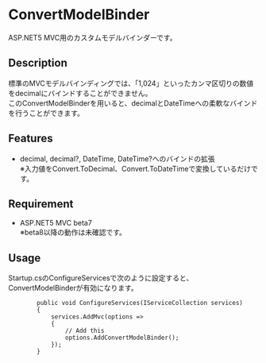 # ConvertModelBinder

ASP.NET5 MVC用のカスタムモデルバインダーです。

## Description

標準のMVCモデルバインディングでは、「1,024」といったカンマ区切りの数値をdecimalにバインドすることができません。  
このConvertModelBinderを用いると、decimalとDateTimeへの柔軟なバインドを行うことができます。

## Features

- decimal, decimal?, DateTime, DateTime?へのバインドの拡張  
※入力値をConvert.ToDecimal、Convert.ToDateTimeで変換しているだけです。  

## Requirement

- ASP.NET5 MVC beta7  
※beta8以降の動作は未確認です。

## Usage

Startup.csのConfigureServicesで次のように設定すると、ConvertModelBinderが有効になります。

```
        public void ConfigureServices(IServiceCollection services)
        {
            services.AddMvc(options =>
            {
                // Add this
                options.AddConvertModelBinder();
            });
        }
```
